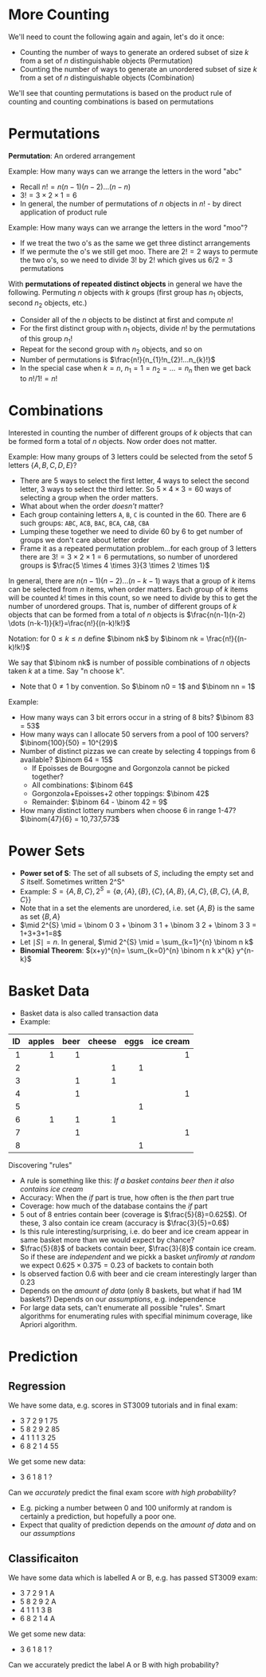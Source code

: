# More Counting
We'll need to count the following again and again, let's do it once:

- Counting the number of ways to generate an ordered subset of size $k$ from a set of $n$ distinguishable objects (Permutation)
- Counting the number of ways to generate an unordered subset of size $k$ from a set of $n$ distinguishable objects (Combination)

We'll see that counting permutations is based on the product rule of counting and counting combinations is based on permutations

# Permutations
**Permutation**: An ordered arrangement

Example: How many ways can we arrange the letters in the word "abc"

- Recall $n! = n(n-1)(n-2)...(n-n)$
- $3!=3\times2\times1=6$
- In general, the number of permutations of $n$ objects in $n!$ - by direct application of product rule

Example: How many ways can we arrange the letters in the word "moo"?

- If we treat the two o's as the same we get three distinct arrangements
- If we permute the o's we still get moo. There are $2! = 2$ ways to permute the two o's, so we need to divide $3!$ by $2!$ which gives us $6/2=3$ permutations

With **permutations of repeated distinct objects** in general we have the following. Permuting $n$ objects with $k$ groups (first group has $n_{1}$ objects, second $n_{2}$ objects, etc.)

- Consider all of the $n$ objects to be distinct at first and compute $n!$
- For the first distinct group with $n_{1}$ objects, divide $n!$ by the permutations of this group $n_{1}!$
- Repeat for the second group with $n_{2}$ objects, and so on
- Number of permutations is $\frac{n!}{n_{1}!n_{2}!...n_{k}!}$
- In the special case when $k=n$, $n_{1}=1=n_{2}=\dots=n_{n}$ then we get back to $n!/1! = n!$

# Combinations
Interested in counting the number of different groups of $k$ objects that can be formed form a total of $n$ objects. Now order does not matter.

Example: How many groups of 3 letters could be selected from the setof 5 letters $\{A, B, C, D, E\}$?

- There are 5 ways to select the first letter, 4 ways to select the second letter, 3 ways to select the third letter. So $5 \times 4 \times 3=60$ ways of selecting a group when the order matters.
- What about when the order *doesn't* matter?
- Each group containing letters `A`, `B`, `C` is counted in the 60. There are 6 such groups: `ABC`, `ACB`, `BAC`, `BCA`, `CAB`, `CBA`
- Lumping these together we need to divide 60 by 6 to get number of groups we don't care about letter order
- Frame it as a repeated permutation problem...for each group of 3 letters there are $3! = 3\times2\times1 = 6$ permutations, so number of unordered groups is $\frac{5 \times 4 \times 3}{3 \times 2 \times 1}$

In general, there are $n(n-1)(n-2)...(n-k-1)$ ways that a group of $k$ items can be selected from $n$ items, when order matters. Each group of $k$ items will be counted $k!$ times in this count, so we need to divide by this to get the number of unordered groups. That is, number of different groups of $k$ objects that can be formed from a total of $n$ objects is $\frac{n(n-1)(n-2) \dots (n-k-1)}{k!}=\frac{n!}{(n-k)!k!}$

Notation: for $0 \leq k \leq n$ define $\binom nk$ by $\binom nk = \frac{n!}{(n-k)!k!}$

We say that $\binom nk$ is number of possible combinations of $n$ objects taken $k$ at a time. Say "n choose k".

- Note that $0 \neq 1$ by convention. So $\binom n0 = 1$ and $\binom nn = 1$

Example:

- How many ways can 3 bit errors occur in a string of 8 bits? $\binom 83 = 53$
- How many ways can I allocate 50 servers from a pool of 100 servers? $\binom{100}{50} = 10^{29}$
- Number of distinct pizzas we can create by selecting 4 toppings from 6 available? $\binom 64 = 15$
    - If Epoisses de Bourgogne and Gorgonzola cannot be picked together?
	- All combinations: $\binom 64$
	- Gorgonzola+Epoisses+2 other toppings: $\binom 42$
	- Remainder: $\binom 64 - \binom 42 = 9$
- How many distinct lottery numbers when choose 6 in range 1-47? $\binom{47}{6} = 10,737,573$

# Power Sets
- **Power set of S**: The set of all subsets of $S$, including the empty set and $S$ itself. Sometimes written 2^S^
- Example: $S = \{A, B, C\}, 2^{S} = \{\emptyset, \{A\}, \{B\}, \{C\}, \{A, B\}, \{A, C\}, \{B, C\}, \{A, B, C\}\}$
- Note that in a set the elements are unordered, i.e. set $\{A, B\}$ is the same as set $\{B, A\}$
- $\mid 2^{S} \mid = \binom 0 3 + \binom 3 1 + \binom 3 2 + \binom 3 3 = 1+3+3+1=8$
- Let $\mid S \mid = n$. In general, $\mid 2^{S} \mid = \sum_{k=1}^{n} \binom n k$
- **Binomial Theorem**: $(x+y)^{n}= \sum_{k=0}^{n} \binom n k x^{k} y^{n-k}$

# Basket Data
- Basket data is also called transaction data
- Example:

| ID | apples | beer | cheese | eggs | ice cream |
|--:|--:|--:|--:|--:|--:|
| 1 | 1 | 1 |  |  | 1 |
| 2 |  |  | 1 | 1 |  |
| 3 |  | 1 | 1 |  |  |
| 4 |  | 1 |  |  | 1 |
| 5 |  |  |  | 1 |  |
| 6 | 1 | 1 | 1 |  |  |
| 7 |  | 1 |  |  | 1 |
| 8 |  |  |  | 1 |  |

Discovering "rules"

- A rule is something like this: *If a basket contains beer then it also contains ice cream*
- Accuracy: When the *if* part is true, how often is the *then* part true
- Coverage: how much of the database contains the *if* part
- 5 out of 8 entries contain beer (coverage is $\frac{5}{8}=0.625$). Of these, 3 also contain ice cream (accuracy is $\frac{3}{5}=0.6$)
- Is this rule interesting/surprising, i.e. do beer and ice cream appear in same basket more than we would expect by chance?
- $\frac{5}{8}$ of backets contain beer, $\frac{3}{8}$ contain ice cream. So if these are *independent* and we pickk a basket *unfiromly at random* we expect $0.625 \times 0.375 = 0.23$ of backets to contain both
- Is observed faction 0.6 with beer and cie cream interestingly larger than 0.23
- Depends on the *amount of data* (only 8 baskets, but what if had 1M baskets?) Depends on our *assumptions*, e.g. independence
- For large data sets, can't enumerate all possible "rules". Smart algorithms for enumerating rules with specifial minimum coverage, like Apriori algorithm.

# Prediction
## Regression
We have some data, e.g. scores in ST3009 tutorials and in final exam:

- 3 7 2 9 1 75
- 5 8 2 9 2 85
- 4 1 1 1 3 25
- 6 8 2 1 4 55

We get some new data:

- 3 6 1 8 1 ?

Can we *accurately* predict the final exam score *with high probability*?

- E.g. picking a number between 0 and 100 uniformly at random is certainly a prediction, but hopefully a poor one.
- Expect that quality of prediction depends on the *amount of data* and on our *assumptions*

## Classificaiton
We have some data which is labelled A or B, e.g. has passed ST3009 exam:

- 3 7 2 9 1 A
- 5 8 2 9 2 A
- 4 1 1 1 3 B
- 6 8 2 1 4 A

We get some new data:

- 3 6 1 8 1 ?

Can we accurately predict the label A or B with high probability?
